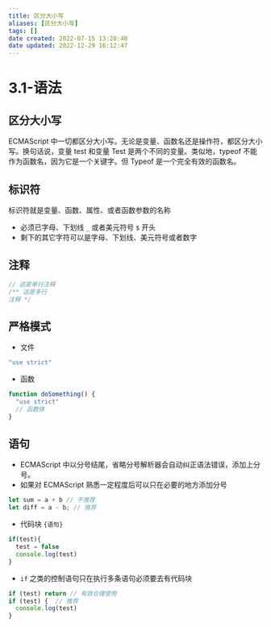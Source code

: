 ```yaml
---
title: 区分大小写
aliases: [区分大小写]
tags: []
date created: 2022-07-15 13:28:48
date updated: 2022-12-29 16:12:47
---
```


# 3.1-语法

## 区分大小写

ECMAScript 中一切都区分大小写。无论是变量、函数名还是操作符，都区分大小写。换句话说，变量 test 和变量 Test 是两个不同的变量。类似地，typeof 不能作为函数名，因为它是一个关键字。但 Typeof 是一个完全有效的函数名。

## 标识符

标识符就是变量、函数、属性、或者函数参数的名称

- 必须已字母、下划线 `_` 或者美元符号 `$` 开头
- 剩下的其它字符可以是字母、下划线、美元符号或者数字

## 注释

```javascript
// 这是单行注释
/** 这是多行
注释 */
```

## 严格模式

- 文件

```javascript
"use strict"
```

- 函数

```javascript
function doSomething() {
  "use strict"
  // 函数体
}
```

## 语句

- ECMAScript 中以分号结尾，省略分号解析器会自动纠正语法错误，添加上分号。
- 如果对 ECMAScript 熟悉一定程度后可以只在必要的地方添加分号

```javascript
let sum = a + b // 不推荐
let diff = a - b; // 推荐
```

- 代码块 `{语句}`

```javascript
if(test){
  test = false
  console.log(test)
}
```

- `if` 之类的控制语句只在执行多条语句必须要去有代码块

```javascript
if (test) return // 有效合理使用
if (test) {  // 推荐
  console.log(test)
}
```
